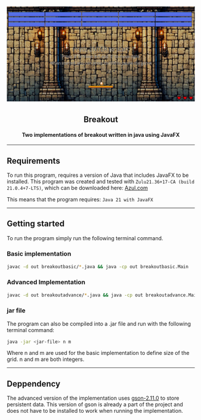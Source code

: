<a id="readme-top"></a>

<h1 align="center">
  <br>
  <a href="https://github.com/bondegaard/02104-Breakout/"><img src="https://raw.githubusercontent.com/bondegaard/02104-Breakout/main/.github/breakout.jpg" alt="MineClub Logo"></a>
</h1>

<h2 align="center">Breakout</h2>

<h4 align="center">Two implementations of breakout written in java using JavaFX</h4>

---
## Requirements
To run this program, requires a version of Java that includes JavaFX to be installed. This program was created and tested with `Zulu21.36+17-CA (build 21.0.4+7-LTS)`, which can be downloaded here: <a href="https://www.azul.com/downloads/?version=java-21-lts&package=jdk-fx#zulu">Azul.com</a>

This means that the program requires:
`Java 21 with JavaFX`


---
## Getting started

To run the program simply run the following terminal command.

### Basic implementation
```bash
javac -d out breakoutbasic/*.java && java -cp out breakoutbasic.Main 
```

### Advanced Implementation
```bash
javac -d out breakoutadvance/*.java && java -cp out breakoutadvance.Main 
```

### jar file
The program can also be compiled into a .jar file and run with the following terminal command:
```bash
java -jar <jar-file> n m
```
Where n and m are used for the basic implementation to define size of the grid. n and m are both integers.

---
## Deppendency
The advanced version of the implementation uses <a href="https://github.com/google/gson/releases/tag/gson-parent-2.11.0">gson-2.11.0</a> to store persistent data. This version of gson is already a part of the project and does not have to be installed to work when running the implementation.
